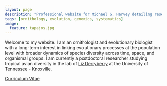 ```yaml
---
layout: page
description: "Professional website for Michael G. Harvey detailing research into speciation and diversification of Neotropical birds."
tags: [ornithology, evolution, genomics, systematics]
image:
  feature: tapajos.jpg
---
```


Welcome to my website. I am an ornithologist and evolutionary biologist with a long-term interest in linking evolutionary processes at the population level with broader dynamics of species diversity across time, space, and organismal groups. I am currently a postdoctoral researcher studying tropical avian diversity in the lab of <a href="https://derryberrylab.wordpress.com/people/" target="_blank">Liz Derryberry</a> at the University of Tennessee - Knoxville.

<div markdown="0"><a href="http://mgharvey.github.io/docs/Harvey_CV_6.10.18.pdf" class="btn">Curriculum Vitae</a></div>